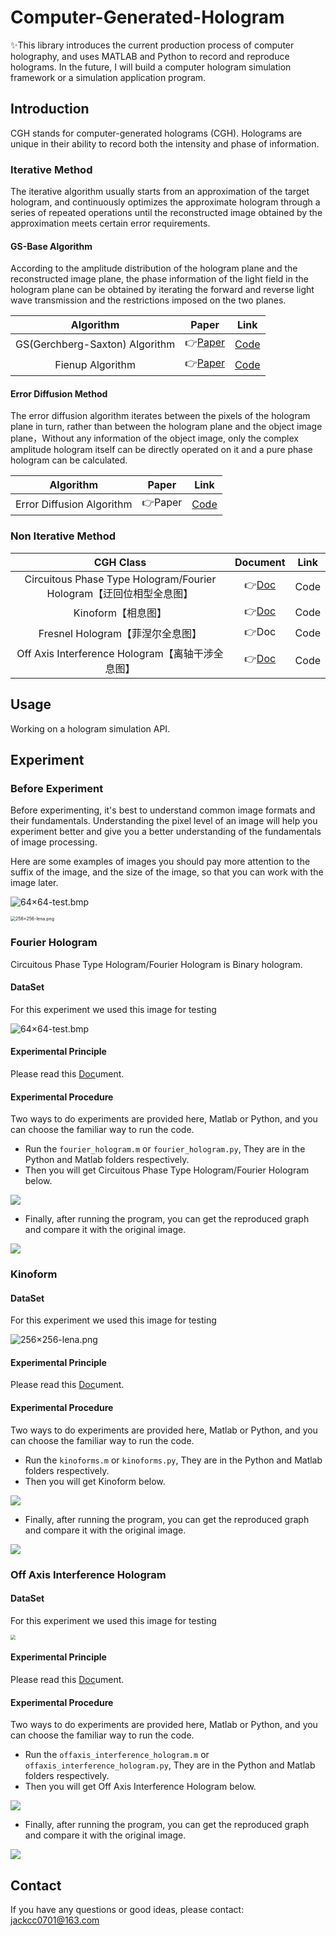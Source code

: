 # Computer-Generated-Hologram
✨This library introduces the current production process of computer holography, and uses MATLAB and Python to record and reproduce holograms. In the future, I will build a computer hologram simulation framework or a simulation application program.



## Introduction

CGH stands for computer-generated holograms (CGH). Holograms are unique in their ability to record both the intensity and phase of information.

### Iterative Method

The iterative algorithm usually starts from an approximation of the target hologram, and continuously optimizes the approximate hologram through a series of repeated operations until the reconstructed image obtained by the approximation meets certain error requirements.

#### GS-Base Algorithm

According to the amplitude distribution of the hologram plane and the reconstructed image plane, the phase information of the light field in the hologram plane can be obtained by iterating the forward and reverse light wave transmission and the restrictions imposed on the two planes.

|           Algorithm            |                            Paper                             |                     Link                     |
| :----------------------------: | :----------------------------------------------------------: | :------------------------------------------: |
| GS(Gerchberg-Saxton) Algorithm | 👉[Paper](https://scholar.google.com/scholar?q=A%20practical%20algorithm%20for%20the%20determination%20of%20phase%20from%20image%20and%20diffraction%20plane%20pictures) |   [Code](./Python/iterative_methods/GS.py)   |
|        Fienup Algorithm        | 👉[Paper](https://labsites.rochester.edu/fienup/wp-content/uploads/2019/07/OEngr1980_ITAimRecCGH.pdf) | [Code](./Python/iterative_methods/Fienup.py) |

#### Error Diffusion Method

The error diffusion algorithm iterates between the pixels of the hologram plane in turn, rather than between the hologram plane and the object image plane，Without any information of the object image, only the complex amplitude hologram itself can be directly operated on it and a pure phase hologram can be calculated.

|         Algorithm         | Paper  |                         Link                          |
| :-----------------------: | :----: |:-----------------------------------------------------:|
| Error Diffusion Algorithm | 👉Paper | [Code](./Python/iterative_methods/Error_Diffusion.py) |

### Non Iterative Method

|                          CGH Class                           |                  Document                   | Link |
| :----------------------------------------------------------: | :-----------------------------------------: | :--: |
| Circuitous Phase Type Hologram/Fourier Hologram【迂回位相型全息图】 |   👉[Doc](Doc/Fourier_Hologram/README.md)    | Code |
|                      Kinoform【相息图】                      |       👉[Doc](Doc/Kinoform/README.md)        | Code |
|               Fresnel Hologram【菲涅尔全息图】               |                    👉Doc                     | Code |
|       Off Axis Interference Hologram【离轴干涉全息图】       | 👉[Doc](Doc/Interference_Hologram/README.md) | Code |



## Usage

Working on a hologram simulation API.



## Experiment

### Before Experiment

Before experimenting, it's best to understand common image formats and their fundamentals. Understanding the pixel level of an image will help you experiment better and give you a better understanding of the fundamentals of image processing.

Here are some examples of images you should pay more attention to the suffix of the image, and the size of the image, so that you can work with the image later.

![64×64-test.bmp](./Res/image64/test.bmp)

<img src="./Res/image256/lena.png" alt="256×256-lena.png" style="zoom:50%;" />

### Fourier Hologram

Circuitous Phase Type Hologram/Fourier Hologram is Binary hologram.

#### DataSet

For this experiment we used this image for testing

![64×64-test.bmp](./Res/image64/test.bmp)

#### Experimental Principle

Please read this [Doc](Doc/Fourier_Hologram/README.md)ument.

#### Experimental Procedure

Two ways to do experiments are provided here, Matlab or Python, and you can choose the familiar way to run the code.

- Run the `fourier_hologram.m` or `fourier_hologram.py`, They are in the Python and Matlab folders respectively.
- Then you will get Circuitous Phase Type Hologram/Fourier Hologram below.

![](./Matlab/result/fh_test_CGH.bmp)

+ Finally, after running the program, you can get the reproduced graph and compare it with the original image.

![](./Matlab/result/fh_test_recover.bmp)

### Kinoform

#### DataSet

For this experiment we used this image for testing

![256×256-lena.png](./Res/image256/lena.png)

#### Experimental Principle

Please read this [Doc](Doc/Kinoform/README.md)ument.

#### Experimental Procedure

Two ways to do experiments are provided here, Matlab or Python, and you can choose the familiar way to run the code.

- Run the `kinoforms.m` or `kinoforms.py`, They are in the Python and Matlab folders respectively.
- Then you will get Kinoform below.

![](./Python/result/ki_lena_CGH.bmp)

- Finally, after running the program, you can get the reproduced graph and compare it with the original image.

![](./Python/result/ki_lena_recover.bmp)

### Off Axis Interference Hologram

#### DataSet

For this experiment we used this image for testing

<img src="./Res/imageO/pku.jpg" style="zoom:50%;" />

#### Experimental Principle

Please read this [Doc](Doc/Interference_Hologram/README.md)ument.

#### Experimental Procedure

Two ways to do experiments are provided here, Matlab or Python, and you can choose the familiar way to run the code.

- Run the `offaxis_interference_hologram.m` or `offaxis_interference_hologram.py`, They are in the Python and Matlab folders respectively.
- Then you will get Off Axis Interference Hologram below.

![](./Python/result/oaih_pku_CGH.bmp)

- Finally, after running the program, you can get the reproduced graph and compare it with the original image.

![](./Python/result/oaih_pku_recover.bmp)



## Contact

If you have any questions or good ideas, please contact: jackcc0701@163.com



